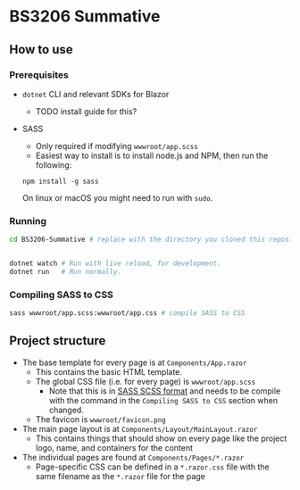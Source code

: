 # BS3206 Summative

## How to use

### Prerequisites

- `dotnet` CLI and relevant SDKs for Blazor
    - TODO install guide for this?
- SASS
    - Only required if modifying `wwwroot/app.scss`
    - Easiest way to install is to install node.js and NPM, then run the following:

    ```
    npm install -g sass
    ```

    On linux or macOS you might need to run with `sudo`.

### Running

```bash
cd BS3206-Summative # replace with the directory you cloned this repository to


dotnet watch # Run with live reload, for development.
dotnet run   # Run normally.
```

### Compiling SASS to CSS

```bash
sass wwwroot/app.scss:wwwroot/app.css # compile SASS to CSS
```

## Project structure

- The base template for every page is at `Components/App.razor`
    - This contains the basic HTML template.
    - The global CSS file (i.e. for every page) is `wwwroot/app.scss`
        - Note that this is in [SASS SCSS format](https://sass-lang.com/) and needs to be compile with the command in the `Compiling SASS to CSS` section when changed.
    - The favicon is `wwwroot/favicon.png`
- The main page layout is at `Components/Layout/MainLayout.razor`
    - This contains things that should show on every page like the project logo, name, and containers for the content
- The individual pages are found at `Components/Pages/*.razor`
    - Page-specific CSS can be defined in a `*.razor.css` file with the same filename as the `*.razor` file for the page
